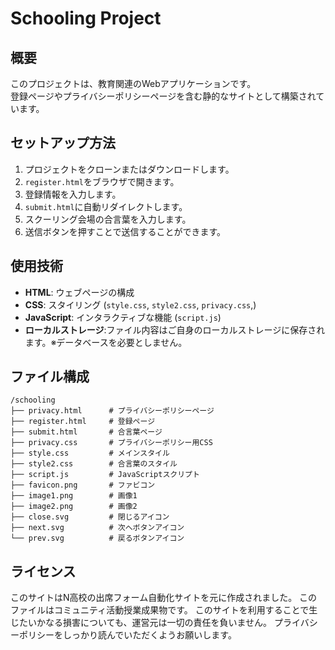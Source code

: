# Schooling Project

## 概要
このプロジェクトは、教育関連のWebアプリケーションです。  
登録ページやプライバシーポリシーページを含む静的なサイトとして構築されています。

## セットアップ方法
1. プロジェクトをクローンまたはダウンロードします。
2. `register.html`をブラウザで開きます。
3. 登録情報を入力します。
4. `submit.html`に自動リダイレクトします。
5. スクーリング会場の合言葉を入力します。
6. 送信ボタンを押すことで送信することができます。

## 使用技術
- **HTML**: ウェブページの構成
- **CSS**: スタイリング (`style.css`, `style2.css`, `privacy.css`,)
- **JavaScript**: インタラクティブな機能 (`script.js`)
- **ローカルストレージ**:ファイル内容はご自身のローカルストレージに保存されます。※データベースを必要としません。

## ファイル構成
```
/schooling
├── privacy.html      # プライバシーポリシーページ
├── register.html     # 登録ページ
├── submit.html       # 合言葉ページ
├── privacy.css       # プライバシーポリシー用CSS
├── style.css         # メインスタイル
├── style2.css        # 合言葉のスタイル
├── script.js         # JavaScriptスクリプト
├── favicon.png       # ファビコン
├── image1.png        # 画像1
├── image2.png        # 画像2
├── close.svg         # 閉じるアイコン
├── next.svg          # 次へボタンアイコン
└── prev.svg          # 戻るボタンアイコン
```

## ライセンス
このサイトはN高校の出席フォーム自動化サイトを元に作成されました。
このファイルはコミュニティ活動授業成果物です。
このサイトを利用することで生じたいかなる損害についても、運営元は一切の責任を負いません。
プライバシーポリシーをしっかり読んでいただくようお願いします。
